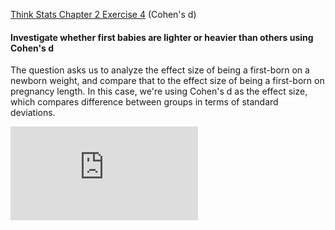 [Think Stats Chapter 2 Exercise 4](http://greenteapress.com/thinkstats2/html/thinkstats2003.html#toc24) (Cohen's d)

#### Investigate whether first babies are lighter or heavier than others using Cohen's d

The question asks us to analyze the effect size of being a first-born on a newborn weight, and compare that to the effect size of being a first-born on pregnancy length. In this case, we're using Cohen's d as the effect size, which compares difference between groups in terms of standard deviations.

![equation](https://latex.codecogs.com/gif.latex?d%20%3D%20%5Cfrac%7B%5Ctext%7Bmean%20difference%7D%7D%7B%5Ctext%7Bstandard%20deviation%7D%7D%20%3D%20%5Cfrac%7B%5Cbar%7Bx_1%7D%20-%20%5Cbar%7Bx_2%7D%7D%7Bs%7D)
